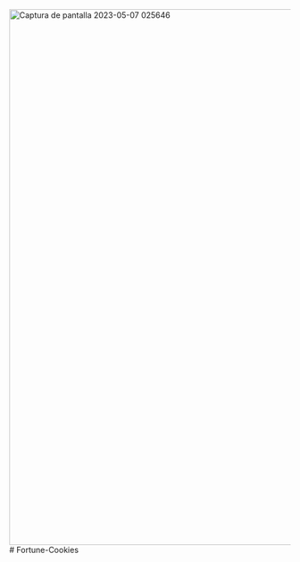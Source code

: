 <img width="958" alt="Captura de pantalla 2023-05-07 025646" src="https://user-images.githubusercontent.com/109045897/236665198-66740a40-5adb-40e3-8acc-d1121b20321c.png">
﻿# Fortune-Cookies
